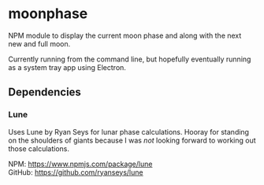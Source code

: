 # moonphase

NPM module to display the current moon phase and along with the next new and full moon.

Currently running from the command line, but hopefully eventually running as a system tray app using Electron.

## Dependencies

### Lune

Uses Lune by Ryan Seys for lunar phase calculations. Hooray for standing on the shoulders of giants because I was *not* looking forward to working out those calculations.

NPM: https://www.npmjs.com/package/lune  
GitHub: https://github.com/ryanseys/lune
